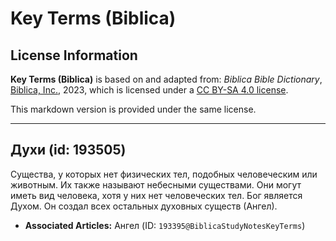 # Key Terms (Biblica)

## License Information

**Key Terms (Biblica)** is based on and adapted from: _Biblica Bible Dictionary_, [Biblica, Inc.](https://www.biblica.com/), 2023, which is licensed under a [CC BY-SA 4.0 license](https://creativecommons.org/licenses/by-sa/4.0/legalcode.en).

This markdown version is provided under the same license.



--------------------------------

## Духи (id: 193505)

Существа, у которых нет физических тел, подобных человеческим или животным. Их также называют небесными существами. Они могут иметь вид человека, хотя у них нет человеческих тел. Бог является Духом. Он создал всех остальных духовных существ (Ангел).

* **Associated Articles:** Ангел (ID: `193395@BiblicaStudyNotesKeyTerms`)

